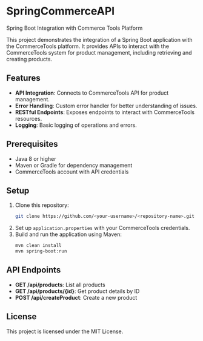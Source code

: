 # SpringCommerceAPI
Spring Boot Integration with Commerce Tools Platform

This project demonstrates the integration of a Spring Boot application with the CommerceTools platform. It provides APIs to interact with the CommerceTools system for product management, including retrieving and creating products.

## Features

- **API Integration**: Connects to CommerceTools API for product management.
- **Error Handling**: Custom error handler for better understanding of issues.
- **RESTful Endpoints**: Exposes endpoints to interact with CommerceTools resources.
- **Logging**: Basic logging of operations and errors.

## Prerequisites

- Java 8 or higher
- Maven or Gradle for dependency management
- CommerceTools account with API credentials

## Setup

1. Clone this repository:
    ```bash
    git clone https://github.com/<your-username>/<repository-name>.git
    ```
2. Set up `application.properties` with your CommerceTools credentials.
3. Build and run the application using Maven:
    ```bash
    mvn clean install
    mvn spring-boot:run
    ```

## API Endpoints

- **GET /api/products**: List all products
- **GET /api/products/{id}**: Get product details by ID
- **POST /api/createProduct**: Create a new product

## License

This project is licensed under the MIT License.
